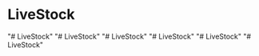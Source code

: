 # LiveStock
"# LiveStock" 
"# LiveStock" 
"# LiveStock" 
"# LiveStock" 
"# LiveStock" 
"# LiveStock" 

